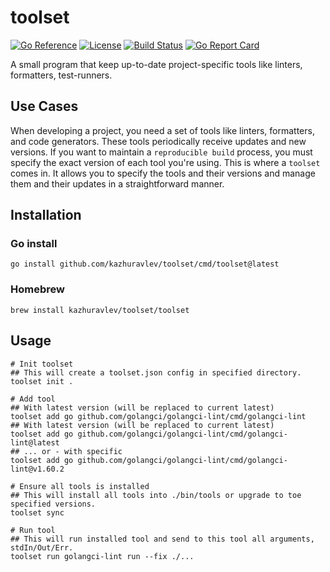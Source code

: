 # toolset

[![Go Reference](https://pkg.go.dev/badge/github.com/kazhuravlev/toolset.svg)](https://pkg.go.dev/github.com/kazhuravlev/toolset)
[![License](https://img.shields.io/github/license/kazhuravlev/toolset?color=blue)](https://github.com/kazhuravlev/toolset/blob/master/LICENSE)
[![Build Status](https://github.com/kazhuravlev/toolset/actions/workflows/release.yml/badge.svg)](https://github.com/kazhuravlev/toolset/actions/workflows/release.yml)
[![Go Report Card](https://goreportcard.com/badge/github.com/kazhuravlev/toolset)](https://goreportcard.com/report/github.com/kazhuravlev/toolset)

A small program that keep up-to-date project-specific tools like linters, formatters, test-runners.

## Use Cases

When developing a project, you need a set of tools like linters, formatters, and code generators. These tools
periodically receive updates and new versions. If you want to maintain a `reproducible build` process, you must specify
the exact version of each tool you're using. This is where a `toolset` comes in. It allows you to specify the tools and
their versions and manage them and their updates in a straightforward manner.

## Installation

### Go install

```shell
go install github.com/kazhuravlev/toolset/cmd/toolset@latest
```

### Homebrew

```shell
brew install kazhuravlev/toolset/toolset
```

## Usage

```shell
# Init toolset
## This will create a toolset.json config in specified directory.
toolset init .

# Add tool
## With latest version (will be replaced to current latest)
toolset add go github.com/golangci/golangci-lint/cmd/golangci-lint
## With latest version (will be replaced to current latest)
toolset add go github.com/golangci/golangci-lint/cmd/golangci-lint@latest
## ... or - with specific 
toolset add go github.com/golangci/golangci-lint/cmd/golangci-lint@v1.60.2

# Ensure all tools is installed
## This will install all tools into ./bin/tools or upgrade to toe specified versions.
toolset sync

# Run tool
## This will run installed tool and send to this tool all arguments, stdIn/Out/Err.
toolset run golangci-lint run --fix ./...
```

